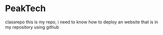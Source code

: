 # PeakTech
classrepo
this is my repo, i need to know how to deploy an website that is in my repository using github
